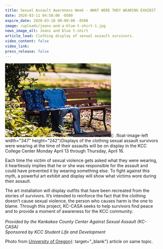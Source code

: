 ```yaml
---
title: Sexual Assault Awareness Week - WHAT WERE THEY WEARING EXHIBIT
date: 2020-03-11 04:58:00 -0500
expire_date: 2020-03-18 00:00:00 -0500
image: /uploads/jeans-and-a-blue-t-shirt-1.jpg
news_image_alt: Jeans and blue t-shirt
article_lead: Clothing display of sexual assault survivors.
video_content: false
video_link:
press_release: false
---
```


![](/uploads/jeans-and-a-blue-t-shirt-1.jpg){: .float-image-left width="347" height="242"}Displays of the clothing sexual assault survivors were wearing at the time of their assaults will be on display in the KCC College Center Monday April 13 through Thursday, April 16.&nbsp;

Each time the victim of sexual violence gets asked what they were wearing, it heartlessly implies that he or she was responsible for the assault and could have prevented it by wearing something else. To fight against this myth, a powerful art exhibit and display will show what victims wore during their assault.

The art installation will display outfits that have been recreated from the stories of survivors. It’s intended to reinforce the fact that the clothing doesn’t cause sexual violence, the person who causes harm is the one to blame. Through this project, KC-CASA seeks to help survivors find peace and to provide a moment of awareness for the KCC community.<br><br>*Provided by the Kankakee County Center Against Sexual Assault (KC-CASA)&nbsp;<br>Sponsored by KCC Student Life and Development*

Photo from [University of Oregon](https://www.forestry.oregonstate.edu/wwyw/stories){: target="_blank"} article on same topic.<br>&nbsp;